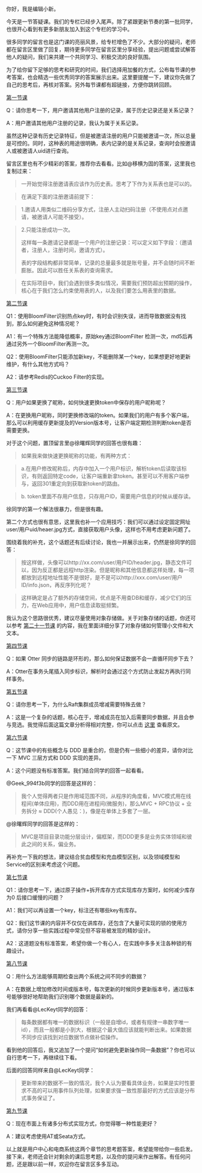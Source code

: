 你好，我是编辑小新。

今天是一节答疑课。我们的专栏已经步入尾声。除了紧跟更新节奏的第一批同学，也很开心看到有更多新朋友加入到这个专栏的学习中。

很多同学的留言也是这门课的亮丽风景，给专栏增色了不少。大部分的疑问，老师都在留言区里做了回复，期待更多同学在留言区里分享经验，提出问题或尝试解答他人的疑问，我们来共建一个共同学习、积极交流的良好氛围。

为了给你留下足够的思考和研究的时间，我们选择用加餐的方式，公布每节课的参考答案，也会精选一些优秀同学的答案展示出来。这里要提醒一下，建议你先做了自己的思考后，再核对答案。另外每节课都有超链接，方便你跳转回顾。

[第一节课](https://time.geekbang.org/column/article/595679)

Q：请你思考一下，用户邀请其他用户注册的记录，属于历史记录还是关系记录？

A：用户邀请其他用户注册的记录，我认为属于关系记录。

虽然这种记录有历史记录特征，但是被邀请注册的用户只能被邀请一次，所以总量是可控的。同时，这种表的用途很明确，表内记录的是关系记录，查询时会按邀请人或被邀请人uid进行查询。

留言区里也有不少精彩的答案，推荐你去看看。比如@移横为固的答案，这里我也复制过来：

> 一开始觉得注册邀请表应该作为历史表。思考了下作为关系表也是可以的。

> 在满足下面的注册邀请前提下：

> 1.邀请人用类似二维码分享方式，注册人主动扫码注册（不使用点对点邀请，被邀请人可能不接受）。

> 2.只能注册成功一次。
>
> 这样每一条邀请记录都是一个用户的注册记录：可以定义如下字段：（邀请者，注册人，注册时间，邀请方式）。
>
> 表的字段结构都非常简单，记录的总量最多就是账号量，并不会随时间不断膨胀。因此可以胜任关系表的查询需求。

> 在实际项目中，我们会遇到很多类似情况，需要我们预防超出预期的操作，核心在于我们怎么约束使用表的人，以及我们要怎么用表里的数据。

[第二节课](https://time.geekbang.org/column/article/596644)

Q1：使用BloomFilter识别热点key时，有时会识别失误，进而导致数据没有找到，那么如何避免这种情况呢？

A1：有一个特殊方法能降低概率，原始key通过BloomFilter 检测一次，md5后再通过另外一个BloomFilter再测一次。

Q2：使用BloomFilter只能添加新key，不能删除某一个key，如果想更好地更新维护，有什么其他方式吗？

A2：请参考Redis的Cuckoo Filter的实现。

[第三节课](https://time.geekbang.org/column/article/597664)

Q：用户如果更换了昵称，如何快速更换token中保存的用户昵称呢？

A：在更换用户昵称，同时更换修改端的token。如果我们的用户有多个客户端，那么可以利用缓存更新提及的Version版本号，让客户端定期检测判断token是否需要更换。

对于这个问题，置顶留言里@徐曙辉同学的回答也很有趣：

> 如果我来做快速更换昵称的功能，有两种方式：

> a.在用户修改昵称后，内存中加入一个用户标识，解析token后读取该标识，有则返回特定code，让客户端重新拿token。甚至可以不用客户端参与，返回301重定向到获取新token的路由。

> b. token里面不存用户信息，只存用户ID，需要用户信息的时候从缓存读。

徐同学的第一个解法很暴力，但是很有趣。

第二个方式也很有意思，这里我也补一个应用技巧：我们可以通过设定固定网址 user/用户uid/heaer.jpg方式，直接获取用户头像，这样也不用考虑更新问题了。

围绕着我的补充，这个话题还有后续讨论，我也一并展示出来，仍然是徐同学的回答：

> 按这样做，头像可以http://xx.com/user/用户ID/header.jpg，静态文件可以，因为反正都是远程http渲染。但是昵称和其他信息都这样处理，每一项都放到远程地址性能不是很好，是不是可以http://xxx.com/user/用户ID/info.json，再反序列化呢？

> 这样确定是占了额外的存储空间，优点是不用查DB和缓存，减少它们的压力，在Web应用中，用户信息读取挺频繁。

我认为这个思路很优秀，建议尽量使用对象存储做。关于对象存储的话题，你还可以参考 [第二十一节课](https://time.geekbang.org/column/article/611856) 的内容，我在里面详细分享了对象存储如何管理小文件和大文本。

[第四节课](https://time.geekbang.org/column/article/598570)

Q：如果 Otter 同步的链路是环形的，那么如何保证数据不会一直循环同步下去？

A：Otter在事务头尾插入同步标识，解析时会通过这个方式防止发起方再执行同样事务。

[第五节课](https://time.geekbang.org/column/article/598587)

Q：请你思考一下，为什么Raft集群成员增减需要特殊去做？

A：这是一个复杂的话题，核心在于，增减成员在加入后需要同步数据，并且会参与竞选。我觉得后面这篇文章分析得相对完整，你可以点击 [这里](https://zhuanlan.zhihu.com/p/375059508) 查看原文。

[第六节课](https://time.geekbang.org/column/article/599857)

Q：这节课中的有些概念与 DDD 是重合的，但是仍有一些细小的差异，请你对比一下 MVC 三层方式和 DDD 实现的差异。

A：这个问题没有标准答案。我们结合同学的回答一起看看。

@Geek\_994f3b同学的回答是这样的：

> 我个人觉得两者只是作用域范围不同，从程序的角度看，MVC模式用在线程间(单体应用)，而DDD用在进程间(微服务)，那么MVC + RPC协议 + 业务拆分 ≈ DDD(个人愚见：)，像是在单体上多套了一层。

@徐曙辉同学的回答是这样的：

> MVC是项目目录功能分层设计，偏框架，而DDD更多是业务实体领域和彼此之间的关系，偏业务。

再补充一下我的想法，建议结合贫血模型和充血模型区别，以及领域模型和Service的区别来考虑这个问题。

[第七节课](https://time.geekbang.org/column/article/600795)

Q1：请你思考一下，通过原子操作+拆开库存方式实现库存方案时，如何减少库存为0 后接口缓慢的问题？

A1：我们可以再设置一个key，标注还有哪些key有库存。

Q2：我们这节课的内容并不仅仅在讲库存，还包含了大量可实现的锁的使用方式，请你分享一些实践过程中常见但不容易被发现的精妙设计。

A2：这道题没有标准答案，希望你做一个有心人，在实践中多多关注各种锁的有趣设计。

[第八节课](https://time.geekbang.org/column/article/601611)

Q：用什么方法能够周期检查出两个系统之间不同步的数据？

A：在数据上增加修改时间或版本号，每次更新的时候同步更新版本号，通过版本号能够很好地帮助我们识别哪个数据是最新的。

我们再看看@LecKeyt同学的回答：

> 每条数据都有唯一的数据标识（一般是自增id，或者有规律一串数字唯一id），而且一般都是小到大，根据这个最大值应该就能判断出来。如果数据不同步应该找到对应数据节点做补偿操作。

看到他的回答后，我又追加了一个提问“如何避免更新操作同一条数据”？你也可以自行思考一下，再继续往下看。

后面的回答同样来自@LecKeyt同学：

> 更新带来的数据不一致的情况，我个人认为要看具体业务，如果是实时性要求不高的可以用事件队列处理，如果要求强一致性那最好的方式应该是分布式事务保证了。

[第九节课](https://time.geekbang.org/column/article/601964)

Q：现在市面上有诸多分布式实现方式，你觉得哪一种性能更好？

A：建议考虑使用AT或Seata方式。

以上就是用户中心和电商系统这两个章节的思考题答案，希望能带给你一些启发。接下来，老师还会针对剩余的课后思考题，以及你的提问来作出解答。有任何问题，还是跟以前一样，欢迎你在留言区多多互动。